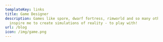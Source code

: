 ```yaml
---
templateKey: links
title: Game Designer
description: Games like spore, dwarf fortress, rimworld and so many others
  inspire me to create simulations of reality - to play with!
url: /blog
icon: /img/game.png
---
```

